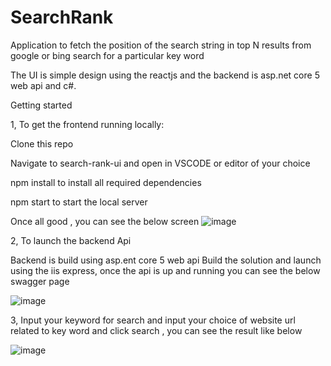 # SearchRank
Application to fetch the position of the search string in top N results from google or bing search for  a particular key word 

The UI is simple design using  the reactjs and the backend is asp.net core 5 web api and c#.


Getting started

1, To get the frontend running locally:

Clone this repo

Navigate to search-rank-ui  and open in VSCODE or editor of your  choice 

npm install to install all required dependencies

npm start to start the local server

Once all good , you can see the below screen 
![image](https://user-images.githubusercontent.com/11384742/104116584-e6950a80-536d-11eb-83c4-eb7ff2b82973.png)


2, To launch the backend Api 

Backend is build using asp.ent core 5 web api
Build the solution and launch using the iis express, once the api is up and running you can see the below swagger page 


![image](https://user-images.githubusercontent.com/11384742/104116661-bb5eeb00-536e-11eb-807e-7b881fafbedc.png)


3, Input your keyword for search and input your choice of website url related to key word and click search , you can see the result like below 

![image](https://user-images.githubusercontent.com/11384742/104116557-b188b800-536d-11eb-950c-d62e371b5c6f.png)
